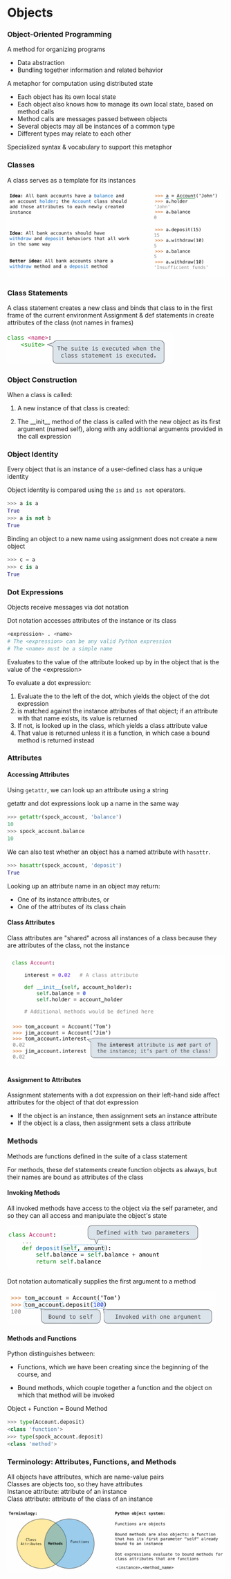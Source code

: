 # Objects

### Object-Oriented Programming

 A method for organizing programs

- Data abstraction 
- Bundling together information and related behavior 

A metaphor for computation using distributed state

- Each object has its own local state
- Each object also knows how to manage its own local state,  based on method calls
- Method calls are messages passed between objects
- Several objects may all be instances of a common type
- Different types may relate to each other

Specialized syntax & vocabulary to support this metaphor

### Classes

 A class serves as a template for its instances

<img src="images/image-20241211234424650.png" alt="image-20241211234424650" style="zoom:50%;" />

### Class Statements

A class statement creates a new class and binds that class to  in the first frame of  the current environment
Assignment & def statements in  create attributes of the class (not names in frames)

<img src="images/image-20241211234528957.png" alt="image-20241211234528957" style="zoom:50%;" />

### Object Construction

When a class is called: 

1. A new instance of that class is created:

2. The __init\_\_ method of the class is called with the new object as its first  argument (named self), along with any additional arguments provided in the  call expression

### Object Identity

Every object that is an instance of a user-defined class has a unique identity

Object identity is compared using the `is` and `is not` operators.

```python
>>> a is a
True
>>> a is not b
True
```

Binding an object to a new name using assignment does not create a new object

```python
>>> c = a 
>>> c is a 
True
```

### Dot Expressions

Objects receive messages via dot notation  

Dot notation accesses attributes of the instance or its class

```python
<expression> . <name>
# The <expression> can be any valid Python expression
# The <name> must be a simple name
```

Evaluates to the value of the attribute looked up by  in the object  that is the value of the <expression\>

To evaluate a dot expression:  

1. Evaluate the  to the left of the dot, which yields the object of  the dot expression  
2. is matched against the instance attributes of that object; if an  attribute with that name exists, its value is returned  
3. If not,  is looked up in the class, which yields a class attribute value  
4. That value is returned unless it is a function, in which case a bound method is  returned instead

### Attributes

#### Accessing Attributes

Using `getattr`, we can look up an attribute using a string

getattr and dot expressions look up a name in the same way

```python
>>> getattr(spock_account, 'balance')
10
>>> spock_account.balance
10
```

We can also test whether an object has a named attribute with `hasattr`.

```python
>>> hasattr(spock_account, 'deposit')
True
```

Looking up an attribute name in an object may return: 

- One of its instance attributes, or 
- One of the attributes of its class chain

#### Class Attributes

 Class attributes are "shared" across all instances of a class because they are attributes  of the class, not the instance

<img src="images/image-20241211235812206.png" alt="image-20241211235812206" style="zoom:50%;" />

#### Assignment to Attributes

Assignment statements with a dot expression on their left-hand side affect attributes for  the object of that dot expression

- If the object is an instance, then assignment sets an instance attribute 
- If the object is a class, then assignment sets a class attribute



### Methods

 Methods are functions defined in the suite of a class statement

For methods, these def statements create function objects as always, but their names are bound as attributes of the class

#### Invoking Methods

All invoked methods have access to the object via the self parameter, and so they can all  access and manipulate the object's state

<img src="images/image-20241211235245833.png" alt="image-20241211235245833" style="zoom:50%;" />

Dot notation automatically supplies the first argument to a method

<img src="images/image-20241211235312197.png" alt="image-20241211235312197" style="zoom:50%;" />

#### Methods and Functions

 Python distinguishes between:  

- Functions, which we have been creating since the beginning of the course, and   

- Bound methods, which couple together a function and the object on which that  method will be invoked

 Object  +  Function  =  Bound Method

```python
>>> type(Account.deposit)
<class 'function'>
>>> type(spock_account.deposit)
<class 'method'>
```

### Terminology: Attributes, Functions, and Methods

 All objects have attributes, which are name-value pairs  
Classes are objects too, so they have attributes  
Instance attribute: attribute of an instance  
Class attribute: attribute of the class of an instance

<img src="images/image-20241212205755633.png" alt="image-20241212205755633" style="zoom:50%;" />